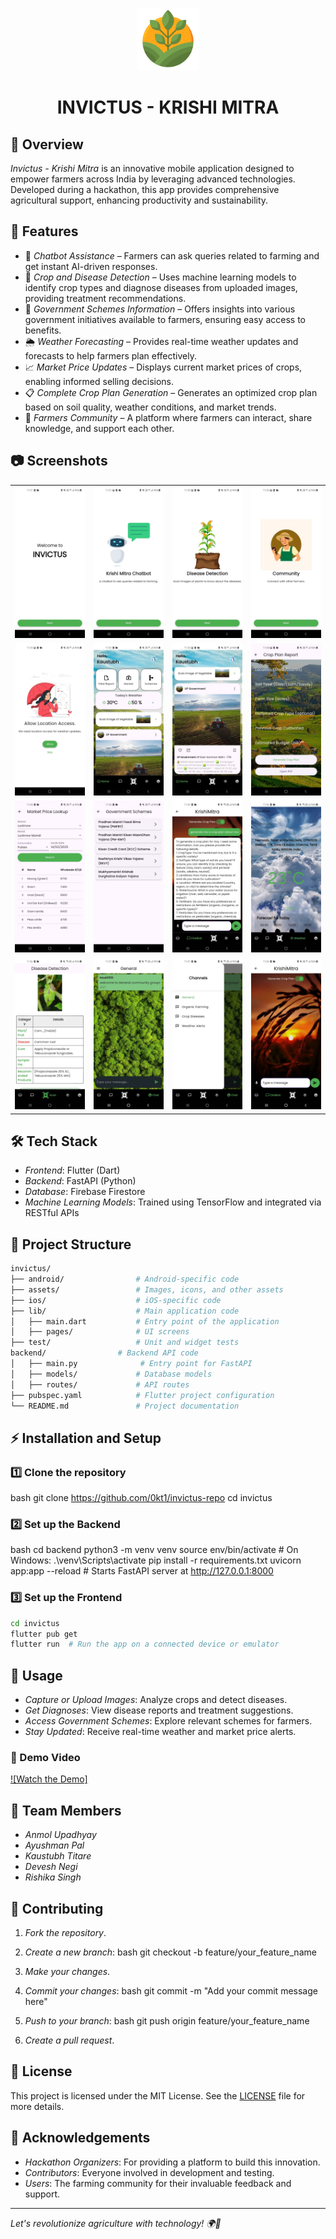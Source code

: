 <p align="center">
  <img src="KrishiMitra_logo/field (1).png" alt="Invictus - Krishi Mitra" width="100">
</p>

<h1 align="center">INVICTUS - KRISHI MITRA</h1>

## 🌾 Overview

*Invictus - Krishi Mitra* is an innovative mobile application designed to empower farmers across India by leveraging advanced technologies. Developed during a hackathon, this app provides comprehensive agricultural support, enhancing productivity and sustainability.

## 🚀 Features

- 🤖 *Chatbot Assistance* – Farmers can ask queries related to farming and get instant AI-driven responses.
- 🌱 *Crop and Disease Detection* – Uses machine learning models to identify crop types and diagnose diseases from uploaded images, providing treatment recommendations.
- 📜 *Government Schemes Information* – Offers insights into various government initiatives available to farmers, ensuring easy access to benefits.
- 🌦 *Weather Forecasting* – Provides real-time weather updates and forecasts to help farmers plan effectively.
- 📈 *Market Price Updates* – Displays current market prices of crops, enabling informed selling decisions.
- 📋 *Complete Crop Plan Generation* – Generates an optimized crop plan based on soil quality, weather conditions, and market trends.
- 🌾 *Farmers Community* – A platform where farmers can interact, share knowledge, and support each other.

## 📷 Screenshots

<table>
  <tr>
    <td><img src="ss/1.jpg" width="200"></td>
    <td><img src="ss/2.jpg" width="200"></td>
    <td><img src="ss/3.jpg" width="200"></td>
    <td><img src="ss/4.jpg" width="200"></td>
  </tr>
  <tr>
    <td><img src="ss/5.jpg" width="200"></td>
    <td><img src="ss/6.jpg" width="200"></td>
    <td><img src="ss/7.jpg" width="200"></td>
    <td><img src="ss/8.jpg" width="200"></td>
  </tr>
  <tr>
    <td><img src="ss/9.jpg" width="200"></td>
    <td><img src="ss/10.jpg" width="200"></td>
    <td><img src="ss/11.jpg" width="200"></td>
    <td><img src="ss/12.jpg" width="200"></td>
  </tr>
  <tr>
    <td><img src="ss/13.jpg" width="200"></td>
    <td><img src="ss/14.jpg" width="200"></td>
    <td><img src="ss/15.jpg" width="200"></td>
    <td><img src="ss/16.jpg" width="200"></td>
  </tr>
</table>

## 🛠 Tech Stack

- *Frontend*: Flutter (Dart)
- *Backend*: FastAPI (Python)
- *Database*: Firebase Firestore
- *Machine Learning Models*: Trained using TensorFlow and integrated via RESTful APIs

## 📂 Project Structure

```bash
invictus/
├── android/                # Android-specific code
├── assets/                 # Images, icons, and other assets
├── ios/                    # iOS-specific code
├── lib/                    # Main application code
│   ├── main.dart           # Entry point of the application
│   ├── pages/              # UI screens
├── test/                   # Unit and widget tests
backend/                # Backend API code
│   ├── main.py              # Entry point for FastAPI 
│   ├── models/             # Database models
│   ├── routes/             # API routes
├── pubspec.yaml            # Flutter project configuration
└── README.md               # Project documentation
```

## ⚡ Installation and Setup

### 1️⃣ Clone the repository
bash
git clone https://github.com/0kt1/invictus-repo
cd invictus


### 2️⃣ Set up the Backend
bash
cd backend
python3 -m venv venv
source env/bin/activate  # On Windows: .\venv\Scripts\activate
pip install -r requirements.txt
uvicorn app:app --reload  # Starts FastAPI server at http://127.0.0.1:8000


### 3️⃣ Set up the Frontend
```bash
cd invictus
flutter pub get
flutter run  # Run the app on a connected device or emulator
```

## 📌 Usage

- *Capture or Upload Images*: Analyze crops and detect diseases.
- *Get Diagnoses*: View disease reports and treatment suggestions.
- *Access Government Schemes*: Explore relevant schemes for farmers.
- *Stay Updated*: Receive real-time weather and market price alerts.

### 🎥 Demo Video

[![Watch the Demo]](https://drive.google.com/file/d/1xzdxhbvq--dpTp5qZfWNoDL1zddFSWHf/view?usp=sharing)

## 👥 Team Members

- *Anmol Upadhyay*
- *Ayushman Pal*
- *Kaustubh Titare*
- *Devesh Negi*
- *Rishika Singh*

## 🤝 Contributing

1. *Fork the repository*.
2. *Create a new branch*:
   bash
   git checkout -b feature/your_feature_name
   
3. *Make your changes*.
4. *Commit your changes*:
   bash
   git commit -m "Add your commit message here"
   
5. *Push to your branch*:
   bash
   git push origin feature/your_feature_name
   
6. *Create a pull request*.

## 📜 License

This project is licensed under the MIT License. See the [LICENSE](LICENSE) file for more details.

## 🙌 Acknowledgements

- *Hackathon Organizers*: For providing a platform to build this innovation.
- *Contributors*: Everyone involved in development and testing.
- *Users*: The farming community for their invaluable feedback and support.

---

*Let's revolutionize agriculture with technology! 🌍🚜*

